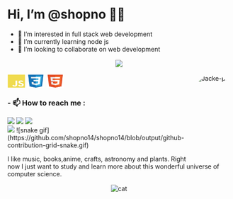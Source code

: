 <h1>Hi, I’m @shopno 👋😊</h1>

- 👀 I’m interested in full stack web development
- 🌱 I’m currently learning node js
- 💞️ I’m looking to collaborate on web development



<div align="center">
<img align="center" src="https://gifsec.com/wp-content/uploads/2022/10/anime-sad-gif-3.gif"></div>


<!-- <div>
 <img height="180em" src="https://github-readme-stats.vercel.app/api?username=jackelinmai&show_icons=true&theme=dracula&include_all_commits=true&count_private=true"/>
  <img height="180em" src="https://github-readme-stats.vercel.app/api/top-langs/?username=jackelinmai&layout=compact&langs_count=7&theme=dracula"/>

</div> -->


<div style="display: inline_block"><br>
  <img align="center" alt="Jacke-Js" height="30" width="40" src="https://raw.githubusercontent.com/devicons/devicon/master/icons/javascript/javascript-plain.svg">
 <img align="center" alt="Jacke-CSS" height="30" width="40" src="https://raw.githubusercontent.com/devicons/devicon/master/icons/css3/css3-original.svg">
  <img align="center" alt="Jacke-HTML" height="30" width="40" src="https://raw.githubusercontent.com/devicons/devicon/master/icons/html5/html5-original.svg">
  <img align="right" alt="Jacke-pic" height="190" style="border-radius:90px;" src="https://gifimage.net/wp-content/uploads/2017/09/anime-gif-transparent-background.gif">
  
</div>



<div> 
<h3>- 📫 How to reach me :</h3>
  <a href="https://www.instagram.com/shopno_14/" target="_blank"><img src="https://img.shields.io/badge/-Instagram-%23E4405F?style=for-the-badge&logo=instagram&logoColor=white" target="_blank"></a>
 <a href="https://discord.gg/shopno_14#6636" target="_blank"><img src="https://img.shields.io/badge/Discord-7289DA?style=for-the-badge&logo=discord&logoColor=white" target="_blank"></a>
  <a href="https://www.linkedin.com/in/shopno-shutrodhar-146b80238/" target="_blanck"><img src="https://img.shields.io/badge/-LinkedIn-%230077B5?style=for-the-badge&logo=linkedin&logoColor=white" target="_blank"></a> 
  </div>
   <a href="mailto:shopno155214@gmail.com?subject=subject&cc=cc@example.com" target="_blanck"><img src="https://img.shields.io/badge/Gmail-D14836?style=for-the-badge&logo=gmail&logoColor=white" target="_blank"></a> 
  </div>
![snake gif](https://github.com/shopno14/shopno14/blob/output/github-contribution-grid-snake.gif)

<p>I like music, books,anime, crafts, astronomy and plants. Right now I just want to study and learn more about this wonderful universe of computer science.</p>
<div align="center"><img align="center" alt="cat" src="https://media.tenor.com/cyihBXf6WOQAAAAi/llorando.gif">
</div>










<!---
shopno14/shopno14 is a ✨ special ✨ repository because its `README.md` (this file) appears on your GitHub profile.
You can click the Preview link to take a look at your changes.
--->
